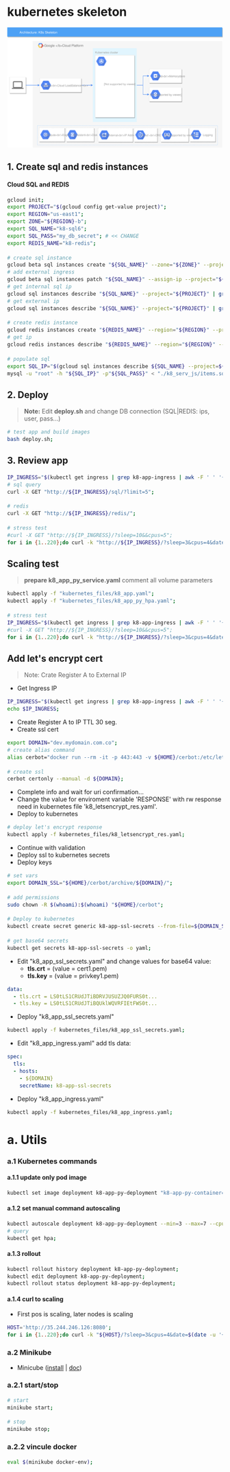 # kubernetes skeleton
![arch](./architecture/k8_skeleton.svg)

## 1. Create sql and redis instances
#### Cloud SQL and REDIS
```bash
gcloud init;
export PROJECT="$(gcloud config get-value project)";
export REGION="us-east1";
export ZONE="${REGION}-b";
export SQL_NAME="k8-sql6";
export SQL_PASS="my_db_secret"; # << CHANGE
export REDIS_NAME="k8-redis";

# create sql instance
gcloud beta sql instances create "${SQL_NAME}" --zone="${ZONE}" --project="${PROJECT}" --root-password="${SQL_PASS}" --no-assign-ip --network="default";
# add external ingress
gcloud beta sql instances patch "${SQL_NAME}" --assign-ip --project="${PROJECT}" --authorized-networks=$(curl ipinfo.io/ip) -q;
# get internal sql ip
gcloud sql instances describe "${SQL_NAME}" --project="${PROJECT}" | grep -B1 -ne "type: PRIVATE" | grep -ne "ipAddress" | awk -F ': ' '{print($2)}';
# get external ip
gcloud sql instances describe "${SQL_NAME}" --project="${PROJECT}" | grep -B1 -ne "type: PRIMARY" | grep -ne "ipAddress" | awk -F ': ' '{print($2)}';

# create redis instance
gcloud redis instances create "${REDIS_NAME}" --region="${REGION}" --project="${PROJECT}";
# get ip
gcloud redis instances describe "${REDIS_NAME}" --region="${REGION}" --project="${PROJECT}" | grep host | awk -F ':' '{print($2)}';

# populate sql
export SQL_IP="$(gcloud sql instances describe ${SQL_NAME} --project=${PROJECT} | grep -B1 -ne "type: PRIMARY" | grep -ne "ipAddress" | awk -F ': ' '{print($2)}')";
mysql -u "root" -h "${SQL_IP}" -p"${SQL_PASS}" < "./k8_serv_js/items.sql";

```

## 2. Deploy
> **Note:** Edit **deploy.sh** and change DB connection (SQL|REDIS: ips, user, pass...)
```bash
# test app and build images
bash deploy.sh;
```

## 3. Review app

```bash
IP_INGRESS="$(kubectl get ingress | grep k8-app-ingress | awk -F ' ' '{print($3)}')";
# sql query
curl -X GET "http://${IP_INGRESS}/sql/?limit=5";

# redis
curl -X GET "http://${IP_INGRESS}/redis/";

# stress test
#curl -X GET "http://${IP_INGRESS}/?sleep=10&&cpus=5";
for i in {1..220};do curl -k "http://${IP_INGRESS}/?sleep=3&cpus=4&date=$(date -u '+%Y-%m-%d_%H:%M:%S.%N')-$i" & date;done;
```

## Scaling test
> **prepare k8_app_py_service.yaml** comment all volume parameters
```bash
kubectl apply -f "kubernetes_files/k8_app.yaml";
kubectl apply -f "kubernetes_files/k8_app_py_hpa.yaml";

# stress test
IP_INGRESS="$(kubectl get ingress | grep k8-app-ingress | awk -F ' ' '{print($3)}')"; 
#curl -X GET "http://${IP_INGRESS}/?sleep=10&&cpus=5";
for i in {1..220};do curl -k "http://${IP_INGRESS}/?sleep=3&cpus=4&date=$(date -u '+%Y-%m-%d_%H:%M:%S.%N')-$i" & date;done;
```

## Add let's encrypt cert 
> Note: Crate Register A to External IP 
- Get Ingress IP
```bash
IP_INGRESS="$(kubectl get ingress | grep k8-app-ingress | awk -F ' ' '{print($3)}')"; 
echo $IP_INGRESS;
```
- Create Register A to IP TTL 30 seg.
- Create ssl cert

```bash
export DOMAIN="dev.mydomain.com.co";
# create alias command
alias cerbot="docker run --rm -it -p 443:443 -v ${HOME}/cerbot:/etc/letsencrypt -v ${HOME}/cerbot/log:/var/log/letsencrypt quay.io/letsencrypt/letsencrypt:latest";

# create ssl
cerbot certonly --manual -d ${DOMAIN};
```

- Complete info and wait for uri confirmation...
- Change the value for enviroment variable 'RESPONSE' with rw response need in kubernetes file 'k8_letsencrypt_res.yaml'.
- Deploy to kubernetes 

```bash
# deploy let's encrypt response
kubectl apply -f kubernetes_files/k8_letsencrypt_res.yaml;
```

- Continue with validation
- Deploy ssl to kubernetes secrets 
- Deploy keys
```bash
# set vars
export DOMAIN_SSL="${HOME}/cerbot/archive/${DOMAIN}/";

# add permissions
sudo chown -R $(whoami):$(whoami) "${HOME}/cerbot";

# Deploy to kubernetes 
kubectl create secret generic k8-app-ssl-secrets --from-file=${DOMAIN_SSL}/cert1.pem --from-file=${DOMAIN_SSL}/privkey1.pem --from-file=${DOMAIN_SSL}/chain1.pem;

# get base64 secrets
kubectl get secrets k8-app-ssl-secrets -o yaml;
```

- Edit "k8_app_ssl_secrets.yaml" and change values for base64 value:
    - **tls.crt** = (value = cert1.pem)
    - **tls.key** = (value = privkey1.pem)
```yaml
data:
  - tls.crt = LS0tLS1CRUdJTiBDRVJUSUZJQ0FURS0t...
  - tls.key = LS0tLS1CRUdJTiBQUklWQVRFIEtFWS0t...
```
- Deploy "k8_app_ssl_secrets.yaml"
```bash
kubectl apply -f kubernetes_files/k8_app_ssl_secrets.yaml;
```

- Edit "k8_app_ingress.yaml" add tls data:
```yaml
spec:
  tls:
  - hosts:
    - ${DOMAIN}
    secretName: k8-app-ssl-secrets
```
- Deploy "k8_app_ingress.yaml"
```bash
kubectl apply -f kubernetes_files/k8_app_ingress.yaml;
```


# a. Utils

### a.1 Kubernetes commands
#### a.1.1 update only pod image
```bash
kubectl set image deployment k8-app-py-deployment "k8-app-py-container=gcr.io/${PROJECT}/k8_app_py:${VERSION_PY}";
```

#### a.1.2 set manual command autoscaling
```bash
kubectl autoscale deployment k8-app-py-deployment --min=3 --max=7 --cpu-percent=80;
# query
kubectl get hpa;
```

#### a.1.3 rollout
```bash
kubectl rollout history deployment k8-app-py-deployment;
kubectl edit deployment k8-app-py-deployment;
kubectl rollout status deployment k8-app-py-deployment;
```

#### a.1.4 curl to scaling
- First pos is scaling, later nodes is scaling

```bash
HOST='http://35.244.246.126:8080';
for i in {1..220};do curl -k "${HOST}/?sleep=3&cpus=4&date=$(date -u '+%Y-%m-%d_%H:%M:%S.%N')-$i" & date;done;
```

### a.2 Minikube
- Minicube ([install](https://kubernetes.io/docs/tasks/tools/install-minikube/) | [doc](https://kubernetes.io/docs/setup/minikube/#minikube-features))

### a.2.1 start/stop
```bash
# start
minikube start;
 
# stop
minikube stop;
```

### a.2.2 vincule docker
```bash
eval $(minikube docker-env);
```
